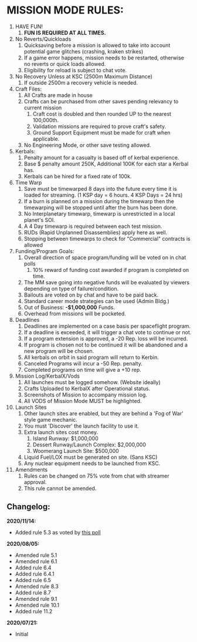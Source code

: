 # MISSION MODE RULES:
1. HAVE FUN!
	1. **FUN IS REQUIRED AT ALL TIMES.**
2. No Reverts/Quickloads
	1. Quicksaving before a mission is allowed to take into account potential game glitches (crashing, kraken strikes)
	2. If a game error happens, mission needs to be restarted, otherwise no reverts or quick loads allowed.
	3. Eligibility for reload is subject to chat vote.
3. No Recovery Unless at KSC (2500m Maximum Distance)
	1. If outside 2500m a recovery vehicle is needed.
4. Craft Files:
	1. All Crafts are made in house
	2. Crafts can be purchased from other saves pending relevancy to current mission
		1. Craft cost is doubled and then rounded UP to the nearest 100,000th.
		2. Validation missions are required to prove craft's safety.
		3. Ground Support Equipment must be made for craft when applicable.
	3. No Engineering Mode, or other save testing allowed.
5. Kerbals:
	1. Penalty amount for a casualty is based off of kerbal experience.
	2. Base $ penalty amount 250K, Additional 100K for each star a Kerbal has.
	3. Kerbals can be hired for a fixed rate of 100k.
6. Time Warp
	1. Save must be timewarped 8 days into the future every time it is loaded for streaming. (1 KSP day = 6 hours. 4 KSP Days = 24 hrs)
	2. If a burn is planned on a mission during the timewarp then the timewarping will be stopped until after the burn has been done.
	3. No Interplanetary timewarp, timewarp is unrestricted in a local planet's SOI.
	4. A 4 Day timewarp is required between each test mission.
    1. RUDs (Rapid Unplanned Disassemblies) apply here as well.
	5. Stopping between timewarps to check for "Commercial" contracts is allowed
7. Funding/Program Goals:
 	1. Overall direction of space program/funding will be voted on in chat polls
		1. 10% reward of funding cost awarded if program is completed on time.
 	2. The MM save going into negative funds will be evaluated by viewers depending on type of failure/condition.
	3. Bailouts are voted on by chat and have to be paid back.
	4. Standard career mode strategies can be used (Admin Bldg.)
	5. Out of Business: **-$1,000,000** Funds.
	6. Overhead from missions will be pocketed.
8. Deadlines
	1. Deadlines are implemented on a case basis per spaceflight program.
	2. If a deadline is exceeded, it will trigger a chat vote to continue or not.
	3. If a program extension is approved, a -20 Rep. loss will be incurred.
	4. If program is chosen not to be continued it will be abandoned and a new program will be chosen.
	5. All kerbals on orbit in said program will return to Kerbin.
	6. Canceled Programs will incur a -50 Rep. penalty.
	7. Completed programs on time will give a +10 rep.
9. Mission Log/KerbalX/Vods
	1. All launches must be logged somehow. (Website ideally)
	2. Crafts Uploaded to KerbalX after Operational status.
	3. Screenshots of Mission to accompany mission log.
	4. All VODS of Mission Mode MUST be highlighted.
10. Launch Sites
	1. Other launch sites are enabled, but they are behind a 'Fog of War' style game mechanic.
	2. You must 'Discover' the launch facility to use it.
	3. Extra launch sites cost money.
		1. Island Runway: $1,000,000
		2. Dessert Runway/Launch Complex: $2,000,000
		3. Woomerang Launch Site: $500,000
	4. Liquid Fuel/LOX must be generated on site. (Sans KSC)
	5. Any nuclear equipment needs to be launched from KSC.
11. Amendments
	1. Rules can be changed on 75% vote from chat with streamer approval.
	2. This rule cannot be amended.


## Changelog:
**2020/11/14:**
- Added rule 5.3 as voted by [this poll](https://ejsa.space/resources/poll/zJe8JZnX0hAcURgOzkvs/results)

**2020/08/05:**
- Amended rule 5.1
- Amended rule 6.1
- Added rule 6.4
- Added rule 6.4.1
- Added rule 6.5
- Amended rule 8.3
- Added rule 8.7
- Amended rule 9.1
- Amended rule 10.1
- Added rule 11.2

**2020/07/21:**
- Initial
